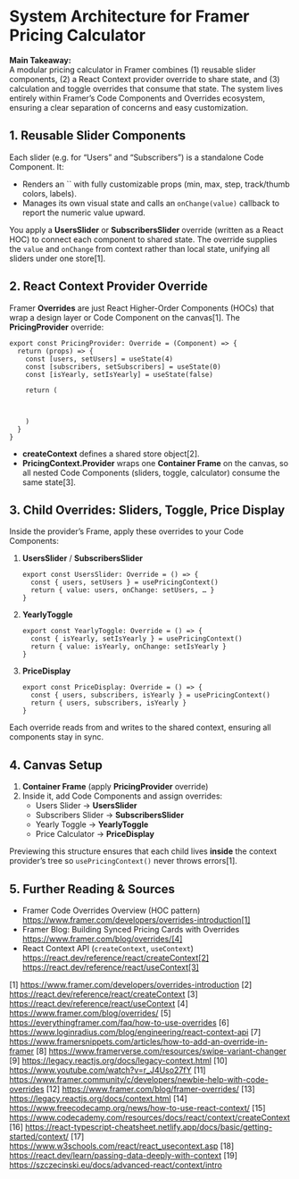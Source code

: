# System Architecture for Framer Pricing Calculator

**Main Takeaway:**  
A modular pricing calculator in Framer combines (1) reusable slider components, (2) a React Context provider override to share state, and (3) calculation and toggle overrides that consume that state. The system lives entirely within Framer’s Code Components and Overrides ecosystem, ensuring a clear separation of concerns and easy customization.

## 1. Reusable Slider Components  
Each slider (e.g. for “Users” and “Subscribers”) is a standalone Code Component. It:
- Renders an `` with fully customizable props (min, max, step, track/​thumb colors, labels).  
- Manages its own visual state and calls an `onChange(value)` callback to report the numeric value upward.  

You apply a **UsersSlider** or **SubscribersSlider** override (written as a React HOC) to connect each component to shared state. The override supplies the `value` and `onChange` from context rather than local state, unifying all sliders under one store[1].

## 2. React Context Provider Override  
Framer **Overrides** are just React Higher-Order Components (HOCs) that wrap a design layer or Code Component on the canvas[1]. The **PricingProvider** override:

```tsx
export const PricingProvider: Override = (Component) => {
  return (props) => {
    const [users, setUsers] = useState(4)
    const [subscribers, setSubscribers] = useState(0)
    const [isYearly, setIsYearly] = useState(false)

    return (
      
        
      
    )
  }
}
```

- **createContext** defines a shared store object[2].  
- **PricingContext.Provider** wraps one **Container Frame** on the canvas, so all nested Code Components (sliders, toggle, calculator) consume the same state[3].

## 3. Child Overrides: Sliders, Toggle, Price Display  
Inside the provider’s Frame, apply these overrides to your Code Components:

1. **UsersSlider** / **SubscribersSlider**  
   ```tsx
   export const UsersSlider: Override = () => {
     const { users, setUsers } = usePricingContext()
     return { value: users, onChange: setUsers, … }
   }
   ```
2. **YearlyToggle**  
   ```tsx
   export const YearlyToggle: Override = () => {
     const { isYearly, setIsYearly } = usePricingContext()
     return { value: isYearly, onChange: setIsYearly }
   }
   ```
3. **PriceDisplay**  
   ```tsx
   export const PriceDisplay: Override = () => {
     const { users, subscribers, isYearly } = usePricingContext()
     return { users, subscribers, isYearly }
   }
   ```

Each override reads from and writes to the shared context, ensuring all components stay in sync.

## 4. Canvas Setup  
1. **Container Frame** (apply **PricingProvider** override)  
2. Inside it, add Code Components and assign overrides:  
   - Users Slider → **UsersSlider**  
   - Subscribers Slider → **SubscribersSlider**  
   - Yearly Toggle → **YearlyToggle**  
   - Price Calculator → **PriceDisplay**  

Previewing this structure ensures that each child lives **inside** the context provider’s tree so `usePricingContext()` never throws errors[1].

## 5. Further Reading & Sources  
- Framer Code Overrides Overview (HOC pattern)  
  https://www.framer.com/developers/overrides-introduction[1]  
- Framer Blog: Building Synced Pricing Cards with Overrides  
  https://www.framer.com/blog/overrides/[4]  
- React Context API (`createContext`, `useContext`)  
  https://react.dev/reference/react/createContext[2]  
  https://react.dev/reference/react/useContext[3]

[1] https://www.framer.com/developers/overrides-introduction
[2] https://react.dev/reference/react/createContext
[3] https://react.dev/reference/react/useContext
[4] https://www.framer.com/blog/overrides/
[5] https://everythingframer.com/faq/how-to-use-overrides
[6] https://www.loginradius.com/blog/engineering/react-context-api
[7] https://www.framersnippets.com/articles/how-to-add-an-override-in-framer
[8] https://www.framerverse.com/resources/swipe-variant-changer
[9] https://legacy.reactjs.org/docs/legacy-context.html
[10] https://www.youtube.com/watch?v=r_J4Uso27fY
[11] https://www.framer.community/c/developers/newbie-help-with-code-overrides
[12] https://www.framer.com/blog/framer-overrides/
[13] https://legacy.reactjs.org/docs/context.html
[14] https://www.freecodecamp.org/news/how-to-use-react-context/
[15] https://www.codecademy.com/resources/docs/react/context/createContext
[16] https://react-typescript-cheatsheet.netlify.app/docs/basic/getting-started/context/
[17] https://www.w3schools.com/react/react_usecontext.asp
[18] https://react.dev/learn/passing-data-deeply-with-context
[19] https://szczecinski.eu/docs/advanced-react/context/intro